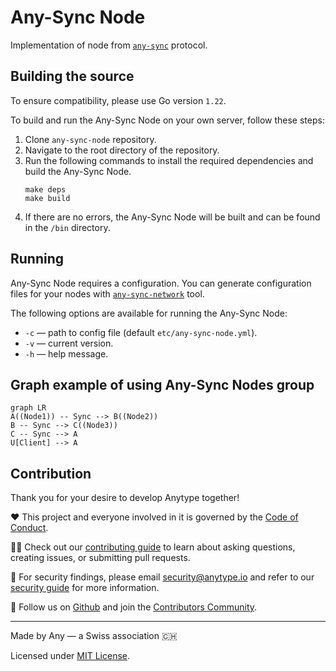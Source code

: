 ﻿# Any-Sync Node
Implementation of node from [`any-sync`](https://github.com/anyproto/any-sync) protocol.

## Building the source
To ensure compatibility, please use Go version `1.22`.

To build and run the Any-Sync Node on your own server, follow these steps:

1.  Clone `any-sync-node` repository.
2.  Navigate to the root directory of the repository.
3.  Run the following commands to install the required dependencies and build the Any-Sync Node.
    ```
    make deps
    make build
    ```
4.  If there are no errors, the Any-Sync Node will be built and can be found in the `/bin` directory.

## Running
Any-Sync Node requires a configuration. You can generate configuration files for your nodes with [`any-sync-network`](https://github.com/anyproto/any-sync-tools) tool.

The following options are available for running the Any-Sync Node:

 - `-c` — path to config file (default `etc/any-sync-node.yml`). 
 - `-v` — current version.
 - `-h` — help message.

## Graph example of using Any-Sync Nodes group

```mermaid
graph LR
A((Node1)) -- Sync --> B((Node2))
B -- Sync --> C((Node3))
C -- Sync --> A
U[Client] --> A

```

## Contribution
Thank you for your desire to develop Anytype together!

❤️ This project and everyone involved in it is governed by the [Code of Conduct](https://github.com/anyproto/.github/blob/main/docs/CODE_OF_CONDUCT.md).

🧑‍💻 Check out our [contributing guide](https://github.com/anyproto/.github/blob/main/docs/CONTRIBUTING.md) to learn about asking questions, creating issues, or submitting pull requests.

🫢 For security findings, please email [security@anytype.io](mailto:security@anytype.io) and refer to our [security guide](https://github.com/anyproto/.github/blob/main/docs/SECURITY.md) for more information.

🤝 Follow us on [Github](https://github.com/anyproto) and join the [Contributors Community](https://github.com/orgs/anyproto/discussions).

---
Made by Any — a Swiss association 🇨🇭

Licensed under [MIT License](./LICENSE).
